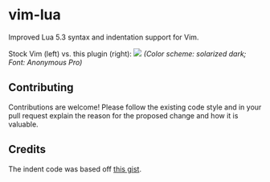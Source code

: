 vim-lua
=======

Improved Lua 5.3 syntax and indentation support for Vim.

Stock Vim (left) vs. this plugin (right):
![](https://raw.github.com/tbastos/i/master/vim-lua-syntax.jpg)
_(Color scheme: solarized dark; Font: Anonymous Pro)_


Contributing
------------

Contributions are welcome! Please follow the existing code style and in your
pull request explain the reason for the proposed change and how it is valuable.

Credits
-------

The indent code was based off [this gist](https://gist.github.com/bonsaiviking/8845871).
